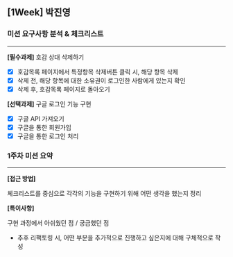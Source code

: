 ## [1Week] 박진영

### 미션 요구사항 분석 & 체크리스트

---  

**[필수과제]** 호감 상대 삭제하기
- [x] 호감목록 페이지에서 특정항목 삭제버튼 클릭 시, 해당 항목 삭제
- [x] 삭제 전, 해당 항목에 대한 소유권이 로그인한 사람에게 있는지 확인
- [x] 삭제 후, 호감목록 페이지로 돌아오기

**[선택과제]** 구글 로그인 기능 구현
- [x] 구글 API 가져오기
- [x] 구글을 통한 회원가입
- [x] 구글을 통한 로그인 처리

### 1주차 미션 요약

---  

**[접근 방법]**

체크리스트를 중심으로 각각의 기능을 구현하기 위해 어떤 생각을 했는지 정리

**[특이사항]**

구현 과정에서 아쉬웠던 점 / 궁금했던 점
- 추후 리팩토링 시, 어떤 부분을 추가적으로 진행하고 싶은지에 대해 구체적으로 작성